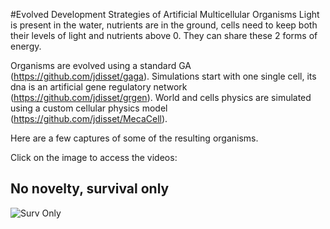 #Evolved Development Strategies of Artificial Multicellular Organisms
Light is present in the water, nutrients are in the ground, cells need to keep both their levels of light and nutrients above 0. They can share these 2 forms of energy. 

Organisms are evolved using a standard GA (https://github.com/jdisset/gaga). Simulations start with one single cell, its dna is an artificial gene regulatory network (https://github.com/jdisset/grgen). World and cells physics are simulated using a custom cellular physics model (https://github.com/jdisset/MecaCell).

Here are a few captures of some of the resulting organisms.



Click on the image to access the videos:

## No novelty, survival only

![Surv Only](https://github.com/jdisset/images/yaktocat.png)


